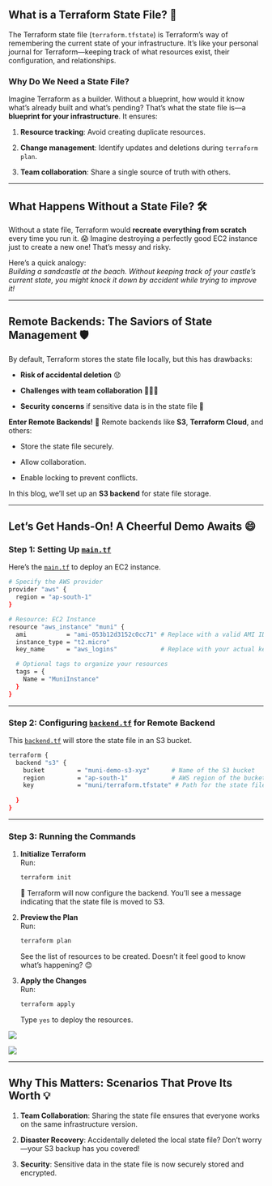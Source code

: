 
## **What is a Terraform State File? 📝**

The Terraform state file (`terraform.tfstate`) is Terraform’s way of remembering the current state of your infrastructure. It’s like your personal journal for Terraform—keeping track of what resources exist, their configuration, and relationships.

### **Why Do We Need a State File?**

Imagine Terraform as a builder. Without a blueprint, how would it know what’s already built and what’s pending? That’s what the state file is—a **blueprint for your infrastructure**. It ensures:

1.  **Resource tracking**: Avoid creating duplicate resources.
    
2.  **Change management**: Identify updates and deletions during `terraform plan`.
    
3.  **Team collaboration**: Share a single source of truth with others.
    

----------

## **What Happens Without a State File? 🛠️**

Without a state file, Terraform would **recreate everything from scratch** every time you run it. 😱 Imagine destroying a perfectly good EC2 instance just to create a new one! That’s messy and risky.

Here’s a quick analogy:  
_Building a sandcastle at the beach. Without keeping track of your castle’s current state, you might knock it down by accident while trying to improve it!_

----------

## **Remote Backends: The Saviors of State Management 🛡️**

By default, Terraform stores the state file locally, but this has drawbacks:

-   **Risk of accidental deletion** 😟
    
-   **Challenges with team collaboration** 🧑‍🤝‍🧑
    
-   **Security concerns** if sensitive data is in the state file 🔐
    

**Enter Remote Backends!** 🎉 Remote backends like **S3**, **Terraform Cloud**, and others:

-   Store the state file securely.
    
-   Allow collaboration.
    
-   Enable locking to prevent conflicts.
    

In this blog, we’ll set up an **S3 backend** for state file storage.

----------

## **Let’s Get Hands-On! A Cheerful Demo Awaits 😄**

### **Step 1: Setting Up** [`main.tf`](http://main.tf)

Here’s the [`main.tf`](http://main.tf) to deploy an EC2 instance.

```bash
# Specify the AWS provider
provider "aws" {
  region = "ap-south-1"
}

# Resource: EC2 Instance
resource "aws_instance" "muni" {
  ami           = "ami-053b12d3152c0cc71" # Replace with a valid AMI ID for your region
  instance_type = "t2.micro"
  key_name      = "aws_logins"            # Replace with your actual key pair name

  # Optional tags to organize your resources
  tags = {
    Name = "MuniInstance"
  }
}

```

----------

### **Step 2: Configuring** [`backend.tf`](http://backend.tf) for Remote Backend

This [`backend.tf`](http://backend.tf) will store the state file in an S3 bucket.

```bash
terraform {
  backend "s3" {
    bucket         = "muni-demo-s3-xyz"      # Name of the S3 bucket
    region         = "ap-south-1"            # AWS region of the bucket
    key            = "muni/terraform.tfstate" # Path for the state file in the bucket
         
  }
}

```

----------

### **Step 3: Running the Commands**

1.  **Initialize Terraform**  
    Run:
    
    ```bash
    terraform init
    
    ```
    
    🎉 Terraform will now configure the backend. You’ll see a message indicating that the state file is moved to S3.
    
2.  **Preview the Plan**  
    Run:
    
    ```bash
    terraform plan
    
    ```
    
    See the list of resources to be created. Doesn’t it feel good to know what’s happening? 😊
    
3.  **Apply the Changes**  
    Run:
    
    ```bash
    terraform apply
    
    ```
    
    Type `yes` to deploy the resources.
    

![](https://cdn.hashnode.com/res/hashnode/image/upload/v1736849545195/75d36153-b6da-4d05-86a5-09981c7819f2.png)

![](https://cdn.hashnode.com/res/hashnode/image/upload/v1736849525064/4d9c9d4e-3279-45ac-baaa-94f70c2576f5.png)

----------

## **Why This Matters: Scenarios That Prove Its Worth 💡**

1.  **Team Collaboration**: Sharing the state file ensures that everyone works on the same infrastructure version.
    
2.  **Disaster Recovery**: Accidentally deleted the local state file? Don’t worry—your S3 backup has you covered!
    
3.  **Security**: Sensitive data in the state file is now securely stored and encrypted.
